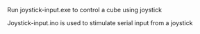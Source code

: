 Run joystick-input.exe to control a cube using joystick

Joystick-input.ino is used to stimulate serial input from a joystick
